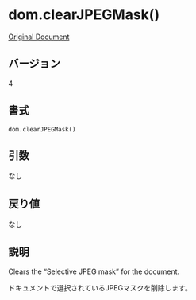 # dom.clearJPEGMask()

[Original Document](http://help.adobe.com/en_US/fireworks/cs/extend/WS5b3ccc516d4fbf351e63e3d1183c94856c-7ef5.html)

## バージョン

4

## 書式

```
dom.clearJPEGMask()
```

## 引数

なし

## 戻り値

なし

## 説明
Clears the “Selective JPEG mask” for the document.

ドキュメントで選択されているJPEGマスクを削除します。